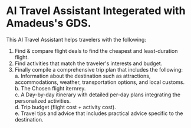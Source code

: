 # AI Travel Assistant Integerated with Amadeus's GDS.

This AI Travel Assistant helps travelers with the following:
1. Find & compare flight deals to find the cheapest and least-duration flight.
2. Find activities that match the traveler's interests and budget.
3. Finally compile a comprehensive trip plan that includes the following: <br>
   a. Information about the destination such as attractions, accommodations, weather, transportation options, and local customs.<br>
   b. The Chosen flight iternrey.<br>
   c. A Day-by-day itinerary with detailed per-day plans integrating the personalized activities.<br>
   d. Trip budget (flight cost + activity cost).<br>
   e. Travel tips and advice that includes practical advice specific to the destination.<br>
